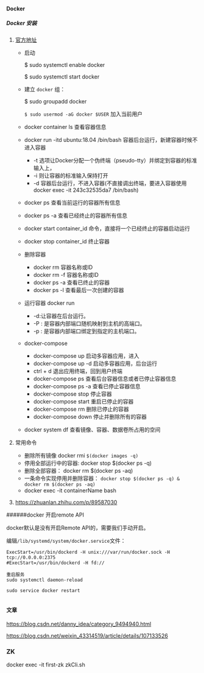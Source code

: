 #### Docker

##### Docker 安装

1. [官方地址](https://docs.docker.com/install/linux/docker-ce/centos/)

   - 启动

     $ sudo systemctl enable docker

     $ sudo systemctl start docker

   - 建立 `docker` 组：

     $ sudo groupadd docker

     `$ sudo usermod -aG docker $USER` 加入当前用户

   - docker container ls 查看容器信息

   - docker run -itd ubuntu:18.04 /bin/bash 容器后台运行，新建容器时候不进入容器

     - -t 选项让Docker分配一个伪终端（pseudo-tty）并绑定到容器的标准输入上，
     - -i 则让容器的标准输入保持打开
     - -d 容器后台运行，不进入容器(不直接调出终端，要进入容器使用docker exec -it 243c32535da7 /bin/bash)

   - docker ps 查看当前运行的容器所有信息

   - docker ps -a 查看已经终止的容器所有信息

   - docker start container_id 命令，直接将一个已经终止的容器启动运行

   - docker stop container_id 终止容器

   - 删除容器

     - docker rm 容器名称或ID
     - docker rm -f 容器名称或ID
     - docker ps -a 查看已终止的容器
     - docker ps -l 查看最后一次创建的容器

   - 运行容器 docker run 

     - -d:让容器在后台运行。
     - -P : 是容器内部端口随机映射到主机的高端口。
     - -p : 是容器内部端口绑定到指定的主机端口。

   - docker-compose

     - docker-compose up 启动多容器应用，进入
     - docker-compose up -d 启动多容器应用，后台运行
     - ctrl + d 退出应用终端，回到用户终端
     - docker-compose ps 查看后台容器信息或者已停止容器信息
     - docker-compose ps -a 查看已停止容器信息
     - docker-compose stop 停止容器
     - docker-compose start 重启已停止的容器
     - docker-compose rm 删除已停止的容器
     - docker-compose down 停止并删除所有的容器

   - docker system df 查看镜像、容器、数据卷所占用的空间

   

2. 常用命令
   - 删除所有镜像
     docker rmi `$(docker images -q)`
   - 停用全部运行中的容器:
     docker stop $(docker ps -q)
   - 删除全部容器：
     docker rm $(docker ps -aq)
   - 一条命令实现停用并删除容器：
     `docker stop $(docker ps -q) & docker rm $(docker ps -aq)`
   - docker exec -it containerName bash

3. https://zhuanlan.zhihu.com/p/89587030



######docker 开启remote API

docker默认是没有开启Remote API的，需要我们手动开启。

编辑`/lib/systemd/system/docker.service`文件：

```
ExecStart=/usr/bin/dockerd -H unix:///var/run/docker.sock -H tcp://0.0.0.0:2375
#ExecStart=/usr/bin/dockerd -H fd://

重启服务
sudo systemctl daemon-reload

sudo service docker restart


```



#### 文章

https://blog.csdn.net/danny_idea/category_9494940.html



https://blog.csdn.net/weixin_43314519/article/details/107133526


### ZK
docker exec -it first-zk zkCli.sh